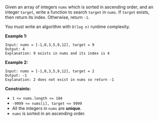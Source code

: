 Given an array of integers `nums` which is sorted in ascending order, and an
integer `target`, write a function to search `target` in `nums`. If `target`
exists, then return its index. Otherwise, return `-1`.

You must write an algorithm with `O(log n)` runtime complexity.



**Example 1:**

    
    
    Input: nums = [-1,0,3,5,9,12], target = 9
    Output: 4
    Explanation: 9 exists in nums and its index is 4
    

**Example 2:**

    
    
    Input: nums = [-1,0,3,5,9,12], target = 2
    Output: -1
    Explanation: 2 does not exist in nums so return -1
    



**Constraints:**

  * `1 <= nums.length <= 104`
  * `-9999 <= nums[i], target <= 9999`
  * All the integers in `nums` are **unique**.
  * `nums` is sorted in an ascending order.


